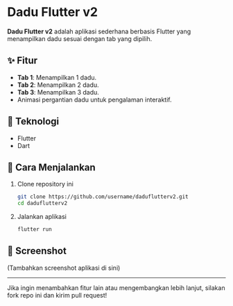 # Dadu Flutter v2  

**Dadu Flutter v2** adalah aplikasi sederhana berbasis Flutter yang menampilkan dadu sesuai dengan tab yang dipilih.  

## ✨ Fitur  
- **Tab 1**: Menampilkan 1 dadu.  
- **Tab 2**: Menampilkan 2 dadu.  
- **Tab 3**: Menampilkan 3 dadu.  
- Animasi pergantian dadu untuk pengalaman interaktif.  

## 📱 Teknologi  
- Flutter  
- Dart  

## 🚀 Cara Menjalankan  
1. Clone repository ini  
   ```bash
   git clone https://github.com/username/daduflutterv2.git
   cd daduflutterv2
   ```
2. Jalankan aplikasi  
   ```bash
   flutter run
   ```  

## 📌 Screenshot  
(Tambahkan screenshot aplikasi di sini)  

---  
Jika ingin menambahkan fitur lain atau mengembangkan lebih lanjut, silakan fork repo ini dan kirim pull request!
